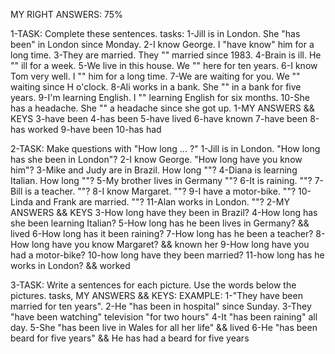 MY RIGHT ANSWERS: 75%

1-TASK: Complete these sentences.
tasks:
  1-Jill is in London. She "has been" in London since Monday.
  2-I know George. I "have know" him for a long time.
  3-They are married. They "" married since 1983.
  4-Brain is ill. He "" ill for a week.
  5-We live in this house. We "" here for ten years.
  6-I know Tom very well. I "" him for a long time.
  7-We are waiting for you. We ""  waiting since H o'clock.
  8-Ali works in a bank. She "" in a bank for five years.
  9-I'm learning English. I "" learning English for six months.
  10-She has a headache. She "" a headache since she got up.
1-MY ANSWERS && KEYS
  3-have been
  4-has been
  5-have lived
  6-have known
  7-have been
  8-has worked
  9-have been
  10-has had

2-TASK: Make questions with "How long ... ?"
  1-Jill is in London. "How long has she been in London"?
  2-I know George. "How long have you know him"?
  3-Mike and Judy are in Brazil. How long ""?
  4-Diana is learning Italian. How long ""?
  5-My brother lives in Germany ""?
  6-It is raining. ""?
  7-Bill is a teacher. ""?
  8-I know Margaret. ""?
  9-I have a motor-bike. ""?
  10-Linda and Frank are married. ""?
  11-Alan works in London. ""?
2-MY ANSWERS && KEYS
  3-How long have they been in Brazil?
  4-How long has she been learning Italian?
  5-How long has he been lives in Germany? && lived
  6-How long has it been raining?
  7-How long has he been a teacher?
  8-How long have you know Margaret? && known her
  9-How long have you had a motor-bike?
  10-how long have they been married?
  11-how long has he works in London? && worked

3-TASK: Write a sentences for each picture. Use the words below the pictures.
tasks, MY ANSWERS && KEYS:
  EXAMPLE: 1-"They have been married for ten years".
  2-He "has been in hospital" since Sunday.
  3-They "have been watching" television "for two hours"
  4-It "has been raining" all day.
  5-She "has been live in Wales for all her life" && lived
  6-He "has been beard for five years" &&
  He has had a beard for five years
